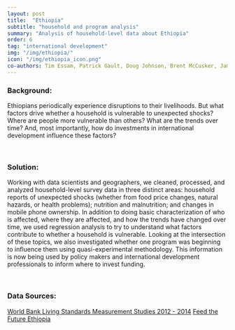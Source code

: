 ```yaml
---
layout: post
title:  "Ethiopia"
subtitle: "household and program analysis"
summary: "Analysis of household-level data about Ethiopia"
order: 6
tag: "international development"
img: "/img/ethiopia/"
icon: "/img/ethiopia_icon.png"
co-authors: Tim Essam, Patrick Gault, Doug Johnson, Brent McCusker, Jamison Conley
---
```


### Background:
Ethiopians periodically experience disruptions to their livelihoods.  But what factors drive whether a household is vulnerable to unexpected shocks? Where are people more vulnerable than others? What are the trends over time? And, most importantly, how do investments in international development influence these factors?

<br>

### Solution:
Working with data scientists and geographers, we cleaned, processed, and analyzed household-level survey data in three distinct areas: household reports of unexpected shocks (whether from food price changes, natural hazards, or health problems); nutrition and malnutrition; and changes in mobile phone ownership. In addition to doing basic characterization of who is affected, where they are affected, and how the trends have changed over time, we used regression analysis to try to understand what factors contribute to whether a household is vulnerable. Looking at the intersection of these topics, we also investigated whether one program was beginning to influence them using quasi-experimental methodology. This information is now being used by policy makers and international development professionals to inform where to invest funding.

<br>

### Data Sources:
[World Bank Living Standards Measurement Studies 2012 - 2014](http://econ.worldbank.org/WBSITE/EXTERNAL/EXTDEC/EXTRESEARCH/EXTLSMS/0,,contentMDK:23635542~pagePK:64168445~piPK:64168309~theSitePK:3358997,00.html)
[Feed the Future Ethiopia](https://www.feedthefuture.gov/country/ethiopia)

